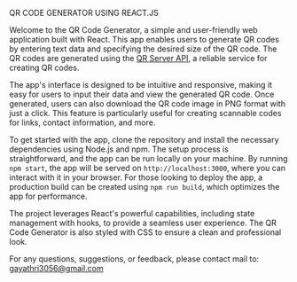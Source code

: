 QR CODE GENERATOR USING REACT.JS

Welcome to the QR Code Generator, a simple and user-friendly web application built with React. This app enables users to generate QR codes by entering text data and specifying the desired size of the QR code. The QR codes are generated using the [QR Server API](https://goqr.me/api/), a reliable service for creating QR codes.

The app's interface is designed to be intuitive and responsive, making it easy for users to input their data and view the generated QR code. Once generated, users can also download the QR code image in PNG format with just a click. This feature is particularly useful for creating scannable codes for links, contact information, and more.

To get started with the app, clone the repository and install the necessary dependencies using Node.js and npm. The setup process is straightforward, and the app can be run locally on your machine. By running `npm start`, the app will be served on `http://localhost:3000`, where you can interact with it in your browser. For those looking to deploy the app, a production build can be created using `npm run build`, which optimizes the app for performance.

The project leverages React's powerful capabilities, including state management with hooks, to provide a seamless user experience. The QR Code Generator is also styled with CSS to ensure a clean and professional look.


For any questions, suggestions, or feedback, please contact mail to: gayathri3056@gmail.com


 
